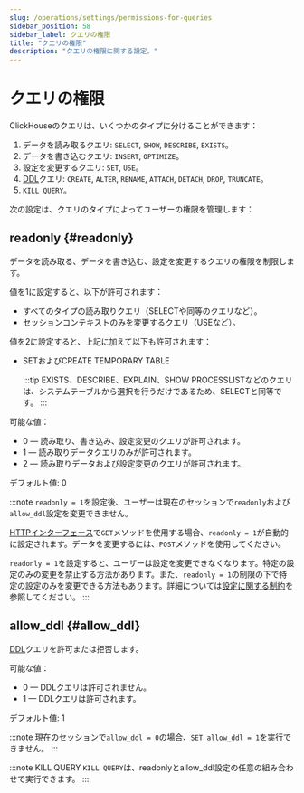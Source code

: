 ```yaml
---
slug: /operations/settings/permissions-for-queries
sidebar_position: 58
sidebar_label: クエリの権限
title: "クエリの権限"
description: "クエリの権限に関する設定。"
---
```


# クエリの権限

ClickHouseのクエリは、いくつかのタイプに分けることができます：

1.  データを読み取るクエリ: `SELECT`, `SHOW`, `DESCRIBE`, `EXISTS`。
2.  データを書き込むクエリ: `INSERT`, `OPTIMIZE`。
3.  設定を変更するクエリ: `SET`, `USE`。
4.  [DDL](https://en.wikipedia.org/wiki/Data_definition_language)クエリ: `CREATE`, `ALTER`, `RENAME`, `ATTACH`, `DETACH`, `DROP`, `TRUNCATE`。
5.  `KILL QUERY`。

次の設定は、クエリのタイプによってユーザーの権限を管理します：

## readonly {#readonly}
データを読み取る、データを書き込む、設定を変更するクエリの権限を制限します。

値を1に設定すると、以下が許可されます：

- すべてのタイプの読み取りクエリ（SELECTや同等のクエリなど）。
- セッションコンテキストのみを変更するクエリ（USEなど）。

値を2に設定すると、上記に加えて以下も許可されます：
- SETおよびCREATE TEMPORARY TABLE

  :::tip
  EXISTS、DESCRIBE、EXPLAIN、SHOW PROCESSLISTなどのクエリは、システムテーブルから選択を行うだけであるため、SELECTと同等です。
  :::

可能な値：

- 0 — 読み取り、書き込み、設定変更のクエリが許可されます。
- 1 — 読み取りデータクエリのみが許可されます。
- 2 — 読み取りデータおよび設定変更のクエリが許可されます。

デフォルト値: 0

:::note
`readonly = 1`を設定後、ユーザーは現在のセッションで`readonly`および`allow_ddl`設定を変更できません。

[HTTPインターフェース](../../interfaces/http.md)で`GET`メソッドを使用する場合、`readonly = 1`が自動的に設定されます。データを変更するには、`POST`メソッドを使用してください。

`readonly = 1`を設定すると、ユーザーは設定を変更できなくなります。特定の設定のみの変更を禁止する方法があります。また、`readonly = 1`の制限の下で特定の設定のみを変更できる方法もあります。詳細については[設定に関する制約](../../operations/settings/constraints-on-settings.md)を参照してください。
:::


## allow_ddl {#allow_ddl}

[DDL](https://en.wikipedia.org/wiki/Data_definition_language)クエリを許可または拒否します。

可能な値：

- 0 — DDLクエリは許可されません。
- 1 — DDLクエリは許可されます。

デフォルト値: 1

:::note
現在のセッションで`allow_ddl = 0`の場合、`SET allow_ddl = 1`を実行できません。
:::


:::note KILL QUERY
`KILL QUERY`は、readonlyとallow_ddl設定の任意の組み合わせで実行できます。
:::

